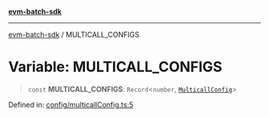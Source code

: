 [**evm-batch-sdk**](../README.md)

***

[evm-batch-sdk](../globals.md) / MULTICALL\_CONFIGS

# Variable: MULTICALL\_CONFIGS

> `const` **MULTICALL\_CONFIGS**: `Record`\<`number`, [`MulticallConfig`](../interfaces/MulticallConfig.md)\>

Defined in: [config/multicallConfig.ts:5](https://github.com/akasharora963/evm-batch-sdk/blob/194b75512cde76014240141cae8ca29b3a424770/src/config/multicallConfig.ts#L5)
